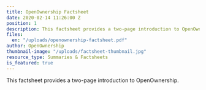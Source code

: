 ```yaml
---
title: OpenOwnership Factsheet
date: 2020-02-14 11:26:00 Z
position: 1
description: This factsheet provides a two-page introduction to OpenOwnership.
files:
  en: "/uploads/openownership-factsheet.pdf"
author: OpenOwnership
thumbnail-image: "/uploads/factsheet-thumbnail.jpg"
resource_type: Summaries & Factsheets
is_featured: true
---
```


This factsheet provides a two-page introduction to OpenOwnership.
